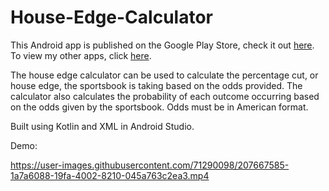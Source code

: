 # House-Edge-Calculator

This Android app is published on the Google Play Store, check it out [here](https://play.google.com/store/apps/details?id=com.odds.bet). To view my other apps, click [here](https://play.google.com/store/apps/developer?id=David+Hudson+Apps).

The house edge calculator can be used to calculate the percentage cut, or house edge, the sportsbook is taking based on the odds provided. The calculator also calculates the probability of each outcome occurring based on the odds given by the sportsbook. Odds must be in American format.

Built using Kotlin and XML in Android Studio.


Demo:

https://user-images.githubusercontent.com/71290098/207667585-1a7a6088-19fa-4002-8210-045a763c2ea3.mp4

